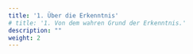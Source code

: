 ```yaml
---
title: '1. Über die Erkenntnis'
# title: '1. Von dem wahren Grund der Erkenntnis.'
description: ""
weight: 2
---
```


